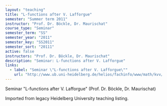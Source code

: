 ```yaml
---
layout: "teaching"
title: "L-functions after V. Lafforgue"
semester: "Summer term 2011"
instructor: "Prof. Dr. Böckle, Dr. Maurischat"
course_type: "Seminar"
semester_term: "SS"
semester_year: "2011"
semester_key: "SS2011"
semester_sort: "20111"
active: false
instructors: "Prof. Dr. Böckle, Dr. Maurischat"
description: "Seminar: L-functions after V. Lafforgue"
links:
  - label: "Seminar \"L-functions after V. Lafforgue\""
    url: "http://www.ub.uni-heidelberg.de/helios/fachinfo/www/math/kvv/ss2011/s-4.htm"
---
```


Seminar "L-functions after V. Lafforgue" (Prof. Dr. Böckle, Dr. Maurischat)

Imported from legacy Heidelberg University teaching listing.